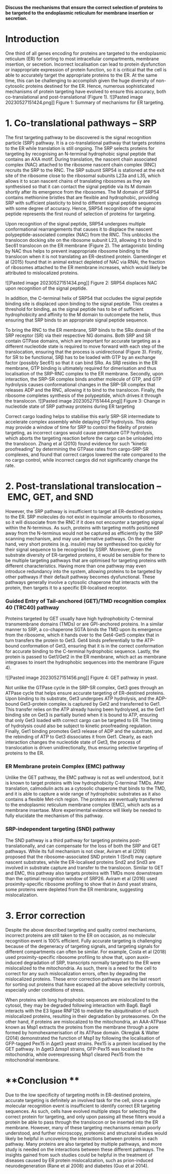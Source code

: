 **Discuss the mechanisms that ensure the correct selection of proteins to be targeted to the endoplasmic reticulum for membrane insertion or secretion.**

# **Introduction**

One third of all genes encoding for proteins are targeted to the endoplasmic reticulum (ER) for sorting to most intracellular compartments, membrane insertion, or secretion. Incorrect localisation can lead to protein dysfunction or inappropriate expression of protein function, so it is critical that the cell is able to accurately target the appropriate proteins to the ER. At the same time, this can be challenging to accomplish given the huge diversity of non-cytosolic proteins destined for the ER. Hence, numerous sophisticated mechanisms of protein targeting have evolved to ensure this accuracy, both co-translational and post-translational (Figure 1). 
![[Pasted image 20230527151424.png]]
Figure 1: Summary of mechanisms for ER targeting. 

# **1. Co-translational pathways – SRP**

The first targeting pathway to be discovered is the signal recognition particle (SRP) pathway. It is a co-translational pathway that targets proteins to the ER while translation is still ongoing. The SRP selects proteins for targeting by recognising an N-terminal hydrophobic signal peptide that contains an AXA motif. During translation, the nascent chain associated complex (NAC) attached to the ribosome nascent chain complex (RNC) recruits the SRP to the RNC. The SRP subunit SRP54 is stationed at the exit site of the ribosome close to the ribosomal subunits L23a and L35, which allows it to scan nascent chains of translating ribosomes as they are synthesised so that it can contact the signal peptide via its M domain shortly after its emergence from the ribosomes. The M domain of SRP54 contains methionine bristles that are flexible and hydrophobic, providing SRP with sufficient plasticity to bind to different signal peptide sequences with some degree of accuracy. Hence, SRP54 recognition of the signal peptide represents the first round of selection of proteins for targeting. 

Upon recognition of the signal peptide, SRP54 undergoes multiple conformational rearrangements  that causes it to displace the nascent polypeptide-associated complex (NAC) from the RNC. This unblocks the translocon docking site on the ribosome subunit L23, allowing it to bind to Sec61 translocon on the ER membrane (Figure 2). The antagonistic binding by NAC thus helps to prevent inappropriate ribosome binding to the translocon when it is not translating an ER-destined protein. Gamerdinger et al (2015) found that in animal extract depleted of NAC via RNAi, the fraction of ribosomes attached to the ER membrane increases, which would likely be attributed to mislocalized proteins. 

![[Pasted image 20230527151434.png]]
Figure 2: SRP54 displaces NAC upon recognition of the signal peptide. 

In addition, the C-terminal helix of SRP54 that occludes the signal peptide binding site is displaced upon binding to the signal peptide. This creates a threshold for binding, as the signal peptide has to be of sufficient hydrophobicity and affinity to the M domain to outcompete the helix, thus ensuring that SRP binds to an appropriate signal peptide sequence.  

To bring the RNC to the ER membrane, SRP binds to the SRα domain of the SRP receptor (SR) via their respective NG domains. Both SRP and SR contain GTPase domains, which are important for accurate targeting as a different nucleotide state is required to move forward with each step of the translocation, ensuring that the process is unidirectional (Figure 3). Firstly, for SR to be functional, SRβ has to be loaded with GTP by an exchange factor (possibly Sec61) so that it can bind SRα. As SRβ resides in the ER membrane, GTP binding is ultimately required for dimerisation and thus localisation of the SRP-RNC complex to the ER membrane. Secondly, upon interaction, the SRP-SR complex binds another molecule of GTP, and GTP hydrolysis causes conformational changes in the SRP-SR complex that releases ADP and the RNC, allowing it to bind to the translocon. Finally, the ribosome completes synthesis of the polypeptide, which drives it through the translocon. 
![[Pasted image 20230527151444.png]]
Figure 3: Change in nucleotide state of SRP pathway proteins during ER targeting

Correct cargo loading helps to stabilise this early SRP-SR intermediate to accelerate complex assembly while delaying GTP hydrolysis. This delay may provide a window of time for SRP to control the fidelity of protein targeting, as incorrect cargos would cause premature GTP hydrolysis, which aborts the targeting reaction before the cargo can be unloaded into the translocon. Zhang et al (2010) found evidence for such “kinetic proofreading” by determining the GTPase rates from cargo-SRP-SR complexes, and found that correct cargos lowered the rate compared to the no cargo control, while incorrect cargos did not significantly change the rate. 

# **2. Post-translational translocation – EMC, GET, and SND**

However, the SRP pathway is insufficient to target all ER-destined proteins to the ER. SRP molecules do not exist in equimolar amounts to ribosomes, so it will dissociate from the RNC if it does not encounter a targeting signal within the N-terminus. As such, proteins with targeting motifs positioned away from the N-terminus would not be captured as efficiently by the SRP scanning mechanism, and may use alternative pathways. On the other hand, very short proteins (e.g. insulin) may be synthesised too quickly for their signal sequence to be recognised by SSRP. Moreover, given the substrate diversity of ER-targeted proteins, it would be sensible for there to be multiple targeting pathways that are optimised for targeting proteins with different characteristics. Having more than one pathway may even introduce redundancy into the system, allowing proteins to be targeted by other pathways if their default pathway becomes dysfunctional. These pathways generally involve a cytosolic chaperone that interacts with the protein, then targets it to a specific ER-localised receptor. 

### Guided Entry of Tail-anchored (GET)/TMD recognition complex 40 (TRC40) pathway

Proteins targeted by GET usually have high hydrophobicity C-terminal transmembrane domains (TMDs) or are GPI-anchored proteins. In a similar manner to SRP, a co-chaperone SGTA binds the TMD upon its emergence from the ribosome, which it hands over to the Get4-Get5 complex that in turn transfers the protein to Get3. Get4 binds preferentially to the ATP-bound conformation of Get3, ensuring that it is in the correct conformation for accurate binding to the C-terminal hydrophobic sequence. Lastly, the protein is passed to Get1/Get2 in the ER membrane, which act as membrane integrases to insert the hydrophobic sequences into the membrane (Figure 4). 

![[Pasted image 20230527151456.png]]
Figure 4: GET pathway in yeast.

Not unlike the GTPase cycle in the SRP-SR complex, Get3 goes through an ATPase cycle that helps ensure accurate targeting of ER-destined proteins. Upon binding to its substrate, Get3 undergoes ATP hydrolysis, and the ADP-bound Get3-protein complex is captured by Get2 and transferred to Get1. This transfer relies on the ATP already having been hydrolysed, as the Get1 binding site on Get3 is partially buried when it is bound to ATP, ensuring that only Get3 loaded with correct cargo can be targeted to ER. The timing of hydrolysis could also be subject to kinetic proofreading regulation. Finally, Get1 binding promotes Get3 release of ADP and the substrate, and the rebinding of ATP to Get3 dissociates it from Get1. Clearly, as each interaction changes the nucleotide state of Get3, the process of translocation is driven unidirectionally, thus ensuring selective targeting of proteins to the ER. 

### ER Membrane protein Complex (EMC) pathway

Unlike the GET pathway, the EMC pathway is not as well understood, but it is known to target proteins with low hydrophobicity C-terminal TMDs. After translation, calmodulin acts as a cytosolic chaperone that binds to the TMD, and it is able to capture a wide range of hydrophobic substrates as it also contains a flexible Met-rich region. The proteins are eventually transferred to the endoplasmic reticulum membrane complex (EMC), which acts as a membrane insertase. More experimental evidence will likely be needed to fully elucidate the mechanism of this pathway. 

### SRP-independent targeting (SND) pathway

The SND pathway is a third pathway for targeting proteins post-translationally, and can compensate for the loss of both the SRP and GET pathways. While its full mechanism is not clear, Aviram et al (2016) proposed that the ribosome-associated SND protein 1 (Snd1) may capture nascent substrates, while the ER-localised proteins Snd2 and Snd3 are involved in substrate capture and transfer to the translocon. Similar to GET and EMC, this pathway also targets proteins with TMDs more downstream than the optimal recognition window of SRP26. Aviram et al (2016) used proximity-specific ribosome profiling to show that in Δsnd yeast strains, some proteins were depleted from the ER membrane, suggesting mislocalization. 

# 3. Error correction

Despite the above described targeting and quality control mechanisms, incorrect proteins are still taken to the ER on occasion, as no molecular recognition event is 100% efficient. Fully accurate targeting is challenging because of the degeneracy of targeting signals, and targeting signals for different compartments can often be similar. For example, Costa et al (2018) used proximity-specific ribosome profiling to show that, upon auxin-induced degradation of SRP, transcripts normally targeted to the ER were mislocalized to the mitochondria. As such, there is a need for the cell to correct for any such mislocalization errors, often by degrading the mislocalized proteins. These error correction pathways are the last resort for sorting out proteins that have escaped all the above selectivity controls, especially under conditions of stress. 

When proteins with long hydrophobic sequences are mislocalized to the cytosol, they may be degraded following interaction with Bag6. Bag6 interacts with the E3 ligase RNF126 to mediate the ubiquitination of such mislocalized proteins, resulting in their degradation by proteasomes. On the other hand, if proteins are mislocalized to the mitochondria, an AAA-ATPase known as Msp1 extracts the proteins from the membrane through a pore formed by homohexamerisation of its ATPase domain. Okreglak & Walter (2014) demonstrated the function of Msp1 by following the localisation of GFP-tagged Pex15 in Δget3 yeast strains. Pex15 is a protein localised by the GET pathway. In Δget3 Δmsp1 strains, GFP-Pex15 was localised to the mitochondria, while overexpressing Msp1 cleared Pex15 from the mitochondrial membrane. 

# **Conclusion **

Due to the low specificity of targeting motifs in ER-destined proteins, accurate targeting is definitely an involved task for the cell, since a single molecular recognition event is insufficient to identify correct ER targeting sequences. As such, cells have evolved multiple steps for selecting the correct protein for targeting, and only upon passing all these filters would a protein be able to pass through the translocon or be inserted into the ER membrane. However, many of these targeting mechanisms remain poorly understood, and further microscopy, proteomic and structural studies would likely be helpful in uncovering the interactions between proteins in each pathway. Many proteins are also targeted by multiple pathways, and more study is needed on the interactions between these different pathways. The insights gained from such studies could be helpful in the treatment of diseases caused by ER protein mislocalization, such as prion-induced neurodegeneration (Rane et al 2008) and diabetes (Guo et al 2014). 
